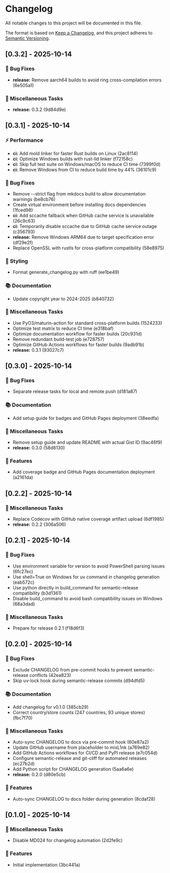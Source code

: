 # Changelog

All notable changes to this project will be documented in this file.

The format is based on [Keep a Changelog](https://keepachangelog.com/en/1.0.0/),
and this project adheres to [Semantic Versioning](https://semver.org/spec/v2.0.0.html).

## [0.3.2] - 2025-10-14

### 🐛 Bug Fixes

- **release:** Remove aarch64 builds to avoid ring cross-compilation errors (6e505a1)

### 🔧 Miscellaneous Tasks

- **release:** 0.3.2 (9d84d9e)

## [0.3.1] - 2025-10-14

### ⚡ Performance

- **ci:** Add mold linker for faster Rust builds on Linux (2ac8114)
- **ci:** Optimize Windows builds with rust-lld linker (f72158c)
- **ci:** Skip full test suite on Windows/macOS to reduce CI time (7399f0d)
- **ci:** Remove Windows from CI to reduce build time by 44% (36101c9)

### 🐛 Bug Fixes

- Remove --strict flag from mkdocs build to allow documentation warnings (be8cb76)
- Create virtual environment before installing docs dependencies (1fced98)
- **ci:** Add sccache fallback when GitHub cache service is unavailable (26c9c63)
- **ci:** Temporarily disable sccache due to GitHub cache service outage (c356793)
- **release:** Remove Windows ARM64 due to target specification error (df29e2f)
- Replace OpenSSL with rustls for cross-platform compatibility (58e8975)

### 💄 Styling

- Format generate_changelog.py with ruff (ee1be49)

### 📚 Documentation

- Update copyright year to 2024-2025 (b840732)

### 🔧 Miscellaneous Tasks

- Use PyO3/maturin-action for standard cross-platform builds (1524233)
- Optimize test matrix to reduce CI time (e318baf)
- Optimize documentation workflow for faster builds (20c931d)
- Remove redundant build-test job (e728757)
- Optimize GitHub Actions workflows for faster builds (9adb91b)
- **release:** 0.3.1 (93027c7)

## [0.3.0] - 2025-10-14

### 🐛 Bug Fixes

- Separate release tasks for local and remote push (d181a87)

### 📚 Documentation

- Add setup guide for badges and GitHub Pages deployment (38eedfa)

### 🔧 Miscellaneous Tasks

- Remove setup guide and update README with actual Gist ID (9ac46f9)
- **release:** 0.3.0 (58d8130)

### 🚀 Features

- Add coverage badge and GitHub Pages documentation deployment (a2161da)

## [0.2.2] - 2025-10-14

### 🔧 Miscellaneous Tasks

- Replace Codecov with GitHub native coverage artifact upload (6df1985)
- **release:** 0.2.2 (306a506)

## [0.2.1] - 2025-10-14

### 🐛 Bug Fixes

- Use environment variable for version to avoid PowerShell parsing issues (6fc27ec)
- Use shell=True on Windows for uv command in changelog generation (eab572c)
- Use python directly in build_command for semantic-release compatibility (b3d1361)
- Disable build_command to avoid bash compatibility issues on Windows (68a3dad)

### 🔧 Miscellaneous Tasks

- Prepare for release 0.2.1 (f18d6f3)

## [0.2.0] - 2025-10-14

### 🐛 Bug Fixes

- Exclude CHANGELOG from pre-commit hooks to prevent semantic-release conflicts (42ea823)
- Skip uv-lock hook during semantic-release commits (d94dfd5)

### 📚 Documentation

- Add changelog for v0.1.0 (385cb29)
- Correct country/store counts (247 countries, 93 unique stores) (fbc7f70)

### 🔧 Miscellaneous Tasks

- Auto-sync CHANGELOG to docs via pre-commit hook (60e87a2)
- Update GitHub username from placeholder to mixL1nk (a769e82)
- Add GitHub Actions workflows for CI/CD and PyPI release (e7c054d)
- Configure semantic-release and git-cliff for automated releases (ec27b2d)
- Add Python script for CHANGELOG generation (5aa6a6e)
- **release:** 0.2.0 (d80e5cb)

### 🚀 Features

- Auto-sync CHANGELOG to docs folder during generation (8cdaf28)

## [0.1.0] - 2025-10-14

### 🔧 Miscellaneous Tasks

- Disable MD024 for changelog automation (2d2fe9c)

### 🚀 Features

- Initial implementation (3bc441a)

<!-- generated by git-cliff -->
